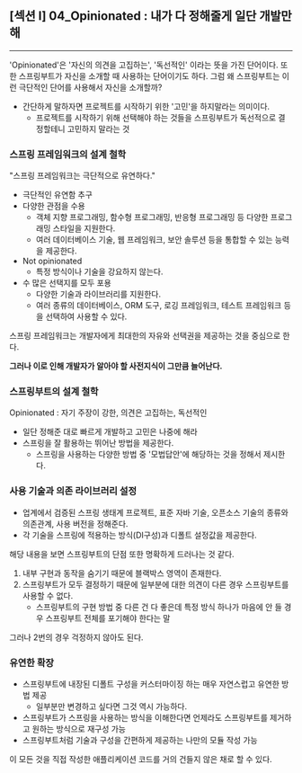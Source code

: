 ## [섹션 I] 04_Opinionated : 내가 다 정해줄게 일단 개발만 해

---

'Opinionated'은 '자신의 의견을 고집하는', '독선적인' 이라는 뜻을 가진 단어이다. 
또한 스프링부트가 자신을 소개할 때 사용하는 단어이기도 하다. 
그럼 왜 스프링부트는 이런 극단적인 단어를 사용해서 자신을 소개할까?
- 간단하게 말하자면 프로젝트를 시작하기 위한 '고민'을 하지말라는 의미이다.
  - 프로젝트를 시작하기 위해 선택해야 하는 것들을 스프링부트가 독선적으로 결정할테니 고민하지 말라는 것

### 스프링 프레임워크의 설계 철학
"스프링 프레임워크는 극단적으로 유연하다."
- 극단적인 유연함 추구
- 다양한 관점을 수용
  - 객체 지향 프로그래밍, 함수형 프로그래밍, 반응형 프로그래밍 등 다양한 프로그래밍 스타일을 지원한다.
  - 여러 데이터베이스 기술, 웹 프레임워크, 보안 솔루션 등을 통합할 수 있는 능력을 제공한다.
- Not opinionated
  - 특정 방식이나 기술을 강요하지 않는다.
- 수 많은 선택지를 모두 포용
  - 다양한 기술과 라이브러리를 지원한다.
  - 여러 종류의 데이터베이스, ORM 도구, 로깅 프레임워크, 테스트 프레임워크 등을 선택하여 사용할 수 있다.

스프링 프레임워크는 개발자에게 최대한의 자유와 선택권을 제공하는 것을 중심으로 한다.

**그러나 이로 인해 개발자가 알아야 할 사전지식이 그만큼 늘어난다.**

### 스프링부트의 설계 철학
Opinionated : 자기 주장이 강한, 의견은 고집하는, 독선적인
- 일단 정해준 대로 빠르게 개발하고 고민은 나중에 해라
- 스프링을 잘 활용하는 뛰어난 방법을 제공한다.
  - 스프링을 사용하는 다양한 방법 중 '모법답안'에 해당하는 것을 정해서 제시한다.

### 사용 기술과 의존 라이브러리 설정
- 업계에서 검증된 스프링 생태계 프로젝트, 표준 자바 기술, 오픈소스 기술의 종류와 의존관계, 사용 버전을 정해준다.
- 각 기술을 스프링에 적용하는 방식(DI구성)과 디폴트 설정값을 제공한다.

해당 내용을 보면 스프링부트의 단점 또한 명확하게 드러나는 것 같다.
1. 내부 구현과 동작을 숨기기 때문에 블랙박스 영역이 존재한다.
2. 스프링부트가 모두 결정하기 때문에 일부분에 대한 의견이 다른 경우 스프링부트를 사용할 수 없다.
   - 스프링부트의 구현 방법 중 다른 건 다 좋은데 특정 방식 하나가 마음에 안 들 경우 스프링부트 전체를 포기해야 한다는 말

그러나 2번의 경우 걱정하지 않아도 된다.

### 유연한 확장
- 스프링부트에 내장된 디폴트 구성을 커스터마이징 하는 매우 자연스럽고 유연한 방법 제공
  - 일부분만 변경하고 싶다면 그것 역시 가능하다.
- 스프링부트가 스프링을 사용하는 방식을 이해한다면 언제라도 스프링부트를 제거하고 원하는 방식으로 재구성 가능
- 스프링부트처럼 기술과 구성을 간편하게 제공하는 나만의 모듈 작성 가능

이 모든 것을 직접 작성한 애플리케이션 코드를 거의 건들지 않은 채로 할 수 있다.